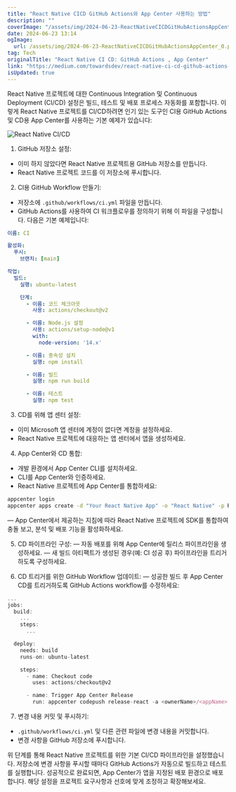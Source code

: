 ```yaml
---
title: "React Native CICD GitHub Actions와 App Center 사용하는 방법"
description: ""
coverImage: "/assets/img/2024-06-23-ReactNativeCICDGitHubActionsAppCenter_0.png"
date: 2024-06-23 13:14
ogImage: 
  url: /assets/img/2024-06-23-ReactNativeCICDGitHubActionsAppCenter_0.png
tag: Tech
originalTitle: "React Native CI CD: GitHub Actions , App Center"
link: "https://medium.com/towardsdev/react-native-ci-cd-github-actions-app-center-e173f14d770c"
isUpdated: true
---
```





React Native 프로젝트에 대한 Continuous Integration 및 Continuous Deployment (CI/CD) 설정은 빌드, 테스트 및 배포 프로세스 자동화를 포함합니다. 이렇게 React Native 프로젝트를 CI/CD하려면 인기 있는 도구인 CI용 GitHub Actions 및 CD용 App Center를 사용하는 기본 예제가 있습니다:

![React Native CI/CD](/assets/img/2024-06-23-ReactNativeCICDGitHubActionsAppCenter_0.png)

1. GitHub 저장소 설정:
- 이미 하지 않았다면 React Native 프로젝트용 GitHub 저장소를 만듭니다.
- React Native 프로젝트 코드를 이 저장소에 푸시합니다.

2. CI용 GitHub Workflow 만들기:
- 저장소에 `.github/workflows/ci.yml` 파일을 만듭니다.
- GitHub Actions를 사용하여 CI 워크플로우를 정의하기 위해 이 파일을 구성합니다. 다음은 기본 예제입니다:

<div class="content-ad"></div>

```yaml
이름: CI

활성화:
  푸시:
    브랜치: [main]

작업:
  빌드:
    실행: ubuntu-latest

    단계:
      - 이름: 코드 체크아웃
        사용: actions/checkout@v2

      - 이름: Node.js 설정
        사용: actions/setup-node@v1
        with:
          node-version: '14.x'

      - 이름: 종속성 설치
        실행: npm install

      - 이름: 빌드
        실행: npm run build

      - 이름: 테스트
        실행: npm test
```

3. CD를 위해 앱 센터 설정:
- 이미 Microsoft 앱 센터에 계정이 없다면 계정을 설정하세요.
- React Native 프로젝트에 대응하는 앱 센터에서 앱을 생성하세요.

4. App Center와 CD 통합:
- 개발 환경에서 App Center CLI를 설치하세요.
- CLI를 App Center와 인증하세요.
- React Native 프로젝트에 App Center를 통합하세요:

```bash
appcenter login
appcenter apps create -d "Your React Native App" -o "React Native" -p React-Native
```

<div class="content-ad"></div>

— App Center에서 제공하는 지침에 따라 React Native 프로젝트에 SDK를 통합하여 충돌 보고, 분석 및 배포 기능을 활성화하세요.

5. CD 파이프라인 구성:
— 자동 배포를 위해 App Center에 릴리스 파이프라인을 생성하세요.
— 새 빌드 아티팩트가 생성된 경우(예: CI 성공 후) 파이프라인을 트리거하도록 구성하세요.

6. CD 트리거를 위한 GitHub Workflow 업데이트:
— 성공한 빌드 후 App Center CD를 트리거하도록 GitHub Actions workflow를 수정하세요:

```js
...
jobs:
  build:
    ...
    steps:
      ...

  deploy:
    needs: build
    runs-on: ubuntu-latest

    steps:
      - name: Checkout code
        uses: actions/checkout@v2

      - name: Trigger App Center Release
        run: appcenter codepush release-react -a <ownerName>/<appName> -d <deploymentName>
```

<div class="content-ad"></div>

7. 변경 내용 커밋 및 푸시하기:
- `.github/workflows/ci.yml` 및 다른 관련 파일에 변경 내용을 커밋합니다.
- 변경 사항을 GitHub 저장소에 푸시합니다.

위 단계를 통해 React Native 프로젝트를 위한 기본 CI/CD 파이프라인을 설정했습니다. 저장소에 변경 사항을 푸시할 때마다 GitHub Actions가 자동으로 빌드하고 테스트를 실행합니다. 성공적으로 완료되면, App Center가 앱을 지정된 배포 환경으로 배포합니다. 해당 설정을 프로젝트 요구사항과 선호에 맞게 조정하고 확장해보세요.